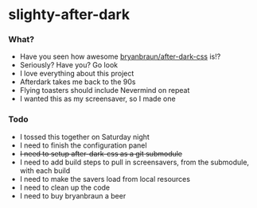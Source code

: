 slighty-after-dark
==================

### What?

* Have you seen how awesome [bryanbraun/after-dark-css](https://github.com/bryanbraun/after-dark-css) is!?
* Seriously? Have you? Go look
* I love everything about this project
* Afterdark takes me back to the 90s
* Flying toasters should include Nevermind on repeat
* I wanted this as my screensaver, so I made one

### Todo

* I tossed this together on Saturday night
* I need to finish the configuration panel
* ~~I need to setup after-dark-css as a git submodule~~
* I need to add build steps to pull in screensavers, from the submodule, with each build
* I need to make the savers load from local resources
* I need to clean up the code
* I need to buy bryanbraun a beer



